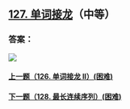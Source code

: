 ## [127. 单词接龙](https://leetcode-cn.com/problems/word-ladder/)（中等）





### 答案：



![](https://img-blog.csdnimg.cn/20200807155236311.png)

#### [上一题（126. 单词接龙 II）(困难)](https://github.com/sdwwld/leetCode/blob/master/src/main/java/com/wld/java/leetcode/leetCode0126.md)

#### [下一题（128. 最长连续序列）(困难)](https://github.com/sdwwld/leetCode/blob/master/src/main/java/com/wld/java/leetcode/leetCode0128.md)